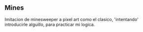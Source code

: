 ## Mines
Imitacion de minesweeper a pixel art como el clasico, 'intentando' introducirle alguillo, para practicar mi logica.
